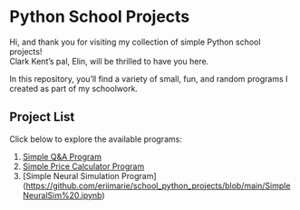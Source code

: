 # Python School Projects

Hi, and thank you for visiting my collection of simple Python school projects!  
Clark Kent’s pal, Elin, will be thrilled to have you here.

In this repository, you’ll find a variety of small, fun, and random programs I created as part of my schoolwork.

## Project List
Click below to explore the available programs:

1. [Simple Q&A Program](https://github.com/eriimarie/school_python_projects/blob/main/SimpleQAProject.py)
2. [Simple Price Calculator Program](https://github.com/eriimarie/school_python_projects/blob/main/SimplePriceCalculator.py)
3. [Simple Neural Simulation Program] (https://github.com/eriimarie/school_python_projects/blob/main/SimpleNeuralSim%20.ipynb)


